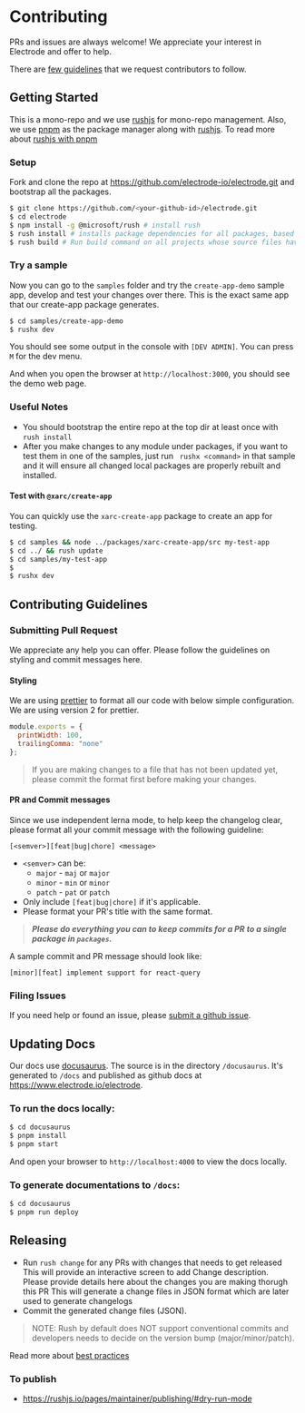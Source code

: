 # Contributing

PRs and issues are always welcome! We appreciate your interest in Electrode and offer to help.

There are [few guidelines](#contributing-guidelines) that we request contributors to follow.

## Getting Started

This is a mono-repo and we use [rushjs] for mono-repo management. Also, we use [pnpm] as the package manager along with [rushjs].
To read more about [rushjs with pnpm]

### Setup

Fork and clone the repo at <https://github.com/electrode-io/electrode.git> and bootstrap all the packages.

```bash
$ git clone https://github.com/<your-github-id>/electrode.git
$ cd electrode
$ npm install -g @microsoft/rush # install rush
$ rush install # installs package dependencies for all packages, based on the shrinkwrap file (pnpm-lock) that got created/updated using rush update.
$ rush build # Run build command on all projects whose source files have changed since the last successful build
```

### Try a sample

Now you can go to the `samples` folder and try the `create-app-demo` sample app, develop and test your changes over there. This is the exact same app that our create-app package generates.

```bash
$ cd samples/create-app-demo
$ rushx dev
```

You should see some output in the console with `[DEV ADMIN]`. You can press `M` for the dev menu.

And when you open the browser at `http://localhost:3000`, you should see the demo web page.

### **Useful** Notes

- You should bootstrap the entire repo at the top dir at least once with `rush install`
- After you make changes to any module under packages, if you want to test them in one of the samples, just run `` rushx <command>`` in that sample and it will ensure all changed local packages are properly rebuilt and installed.

#### Test with `@xarc/create-app`

You can quickly use the `xarc-create-app` package to create an app for testing.

```bash
$ cd samples && node ../packages/xarc-create-app/src my-test-app
$ cd ../ && rush update
$ cd samples/my-test-app
$ 
$ rushx dev
```

## Contributing Guidelines

### Submitting Pull Request

We appreciate any help you can offer. Please follow the guidelines on styling and commit messages here.

#### Styling

We are using [prettier] to format all our code with below simple configuration. We are using version 2 for prettier.
```js
module.exports = {
  printWidth: 100,
  trailingComma: "none"
};
```

> If you are making changes to a file that has not been updated yet, please commit the format first before making your changes.

#### PR and Commit messages

Since we use independent lerna mode, to help keep the changelog clear, please format all your commit message with the following guideline:

`[<semver>][feat|bug|chore] <message>`

- `<semver>` can be:
  - `major` - `maj` or `major`
  - `minor` - `min` or `minor`
  - `patch` - `pat` or `patch`
- Only include `[feat|bug|chore]` if it's applicable.
- Please format your PR's title with the same format.

> **_Please do everything you can to keep commits for a PR to a single package in `packages`._**

A sample commit and PR message should look like:

```text
[minor][feat] implement support for react-query
```

### Filing Issues

If you need help or found an issue, please [submit a github issue](https://github.com/electrode-io/electrode/issues/new/choose).

## Updating Docs

Our docs use [docusaurus]. The source is in the directory `/docusaurus`. It's generated to `/docs` and published as github docs at <https://www.electrode.io/electrode>.

### To run the docs locally:

```bash
$ cd docusaurus
$ pnpm install
$ pnpm start
```

And open your browser to `http://localhost:4000` to view the docs locally.

### To generate documentations to `/docs`:

```bash
$ cd docusaurus
$ pnpm run deploy
```

## Releasing

- Run `rush change` for any PRs with changes that needs to get released
  This will provide an interactive screen to add Change description. Please provide details here about the changes you are making thorugh this PR
  This will generate a change files in JSON format which are later used to generate changelogs
- Commit the generated change files (JSON).

> NOTE: Rush by default does NOT support conventional commits and developers needs to decide on the version bump (major/minor/patch). 

Read more about [best practices]
### To publish
- https://rushjs.io/pages/maintainer/publishing/#dry-run-mode



[prettier]: https://www.npmjs.com/package/prettier

[xclap-cli]: https://www.npmjs.com/package/xclap-cli
[docusaurus]: https://docusaurus.io/
[rushjs]: https://rushjs.io/pages/intro/welcome/
[rushjs with pnpm]: https://rushjs.io/pages/maintainer/package_managers/
[best practices]:  https://rushjs.io/pages/best_practices/change_logs/#recommended-practices
[pnpm]: https://pnpm.io/

